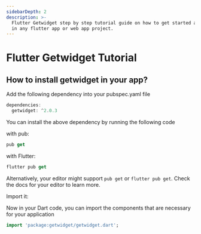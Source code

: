 ```yaml
---
sidebarDepth: 2
description: >-
  Flutter Getwidget step by step tutorial guide on how to get started and use it
  in any flutter app or web app project.
---
```


# Flutter Getwidget Tutorial

## How to install getwidget in your app? 

Add the following dependency into your pubspec.yaml file

```dart
dependencies:
  getwidget: ^2.0.3
```

You can install the above dependency by running the following code

with pub:

```dart
pub get
```

with Flutter:

```dart
flutter pub get
```

Alternatively, your editor might support `pub get` or `flutter pub get`. Check the docs for your editor to learn more.

Import it:

Now in your Dart code, you can import the components that are necessary for your application

```dart
import 'package:getwidget/getwidget.dart';
```

